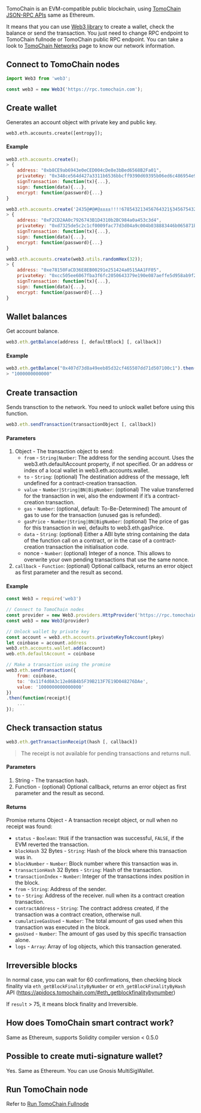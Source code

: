 TomoChain is an EVM-compatible public blockchain, using [TomoChain JSON-RPC APIs](https://apidocs.tomochain.com/#tomochain-apis-json-rpc) same as Ethereum.

It means that you can use [Web3 library](https://web3js.readthedocs.io) to create a wallet, check the balance or send the transaction. You just need to change RPC endpoint to TomoChain fullnode or TomoChain public RPC endpoint.
You can take a look to [TomoChain Networks](https://docs.tomochain.com/general/networks/) page to know our network information.

## Connect to TomoChain nodes
```javascript
import Web3 from 'web3';

const web3 = new Web3('https://rpc.tomochain.com');
```

## Create wallet
Generates an account object with private key and public key.
```
web3.eth.accounts.create([entropy]);
```
#### Example
```javascript
web3.eth.accounts.create();
> {
    address: "0xb8CE9ab6943e0eCED004cDe8e3bBed6568B2Fa01",
    privateKey: "0x348ce564d427a3311b6536bbcff9390d69395b06ed6c486954e971d960fe8709",
    signTransaction: function(tx){...},
    sign: function(data){...},
    encrypt: function(password){...}
}

web3.eth.accounts.create('2435@#@#@±±±±!!!!678543213456764321§34567543213456785432134567');
> {
    address: "0xF2CD2AA0c7926743B1D4310b2BC984a0a453c3d4",
    privateKey: "0xd7325de5c2c1cf0009fac77d3d04a9c004b038883446b065871bc3e831dcd098",
    signTransaction: function(tx){...},
    sign: function(data){...},
    encrypt: function(password){...}
}

web3.eth.accounts.create(web3.utils.randomHex(32));
> {
    address: "0xe78150FaCD36E8EB00291e251424a0515AA1FF05",
    privateKey: "0xcc505ee6067fba3f6fc2050643379e190e087aeffe5d958ab9f2f3ed3800fa4e",
    signTransaction: function(tx){...},
    sign: function(data){...},
    encrypt: function(password){...}
}
```

## Wallet balances
Get account balance.
```javascript
web3.eth.getBalance(address [, defaultBlock] [, callback])
```

#### Example
```javascript
web3.eth.getBalance("0x407d73d8a49eeb85d32cf465507dd71d507100c1").then(console.log);
> "1000000000000"
```

## Create transaction
Sends transction to the network. You need to unlock wallet before using this function.
```javascript
web3.eth.sendTransaction(transactionObject [, callback])
```

#### Parameters
1. Object - The transaction object to send:
    - `from` - `String|Number`: The address for the sending account. Uses the web3.eth.defaultAccount property, if not specified. Or an address or index of a local wallet in web3.eth.accounts.wallet.
    - `to` - `String`: (optional) The destination address of the message, left undefined for a contract-creation transaction.
    - `value` - `Number|String|BN|BigNumber`: (optional) The value transferred for the transaction in wei, also the endowment if it’s a contract-creation transaction.
    - `gas` - `Number`: (optional, default: To-Be-Determined) The amount of gas to use for the transaction (unused gas is refunded).
    - `gasPrice` - `Number|String|BN|BigNumber`: (optional) The price of gas for this transaction in wei, defaults to web3.eth.gasPrice.
    - `data` - `String`: (optional) Either a ABI byte string containing the data of the function call on a contract, or in the case of a contract-creation transaction the initialisation code.
    - nonce - `Number`: (optional) Integer of a nonce. This allows to overwrite your own pending transactions that use the same nonce.
2. `callback` - `Function`: (optional) Optional callback, returns an error object as first parameter and the result as second.

#### Example
```javascript
const Web3 = require('web3')

// Connect to TomoChain nodes
const provider = new Web3.providers.HttpProvider('https://rpc.tomochain.com')
const web3 = new Web3(provider)

// Unlock wallet by private key
const account = web3.eth.accounts.privateKeyToAccount(pkey)
let coinbase = account.address
web3.eth.accounts.wallet.add(account)
web.eth.defaultAccount = coinbase

// Make a transaction using the promise
web3.eth.sendTransaction({
    from: coinbase,
    to: '0x11f4d0A3c12e86B4b5F39B213F7E19D048276DAe',
    value: '1000000000000000'
})
.then(function(receipt){
    ...
});

```

## Check transaction status
```javascript
web3.eth.getTransactionReceipt(hash [, callback])
```
> The receipt is not available for pending transactions and returns null.

#### Parameters
1. String - The transaction hash.
2. Function - (optional) Optional callback, returns an error object as first parameter and the result as second.
#### Returns
Promise returns Object - A transaction receipt object, or null when no receipt was found:

- `status` - `Boolean`: `TRUE` if the transaction was successful, `FALSE`, if the EVM reverted the transaction.
- `blockHash` 32 Bytes - `String`: Hash of the block where this transaction was in.
- `blockNumber` - `Number`: Block number where this transaction was in.
- `transactionHash` 32 Bytes - `String`: Hash of the transaction.
- `transactionIndex` - `Number`: Integer of the transactions index position in the block.
- `from` - `String`: Address of the sender.
- `to` - `String`: Address of the receiver. null when its a contract creation transaction.
- `contractAddress` - `String`: The contract address created, if the transaction was a contract creation, otherwise null.
- `cumulativeGasUsed` - `Number`: The total amount of gas used when this transaction was executed in the block.
- `gasUsed` - `Number`: The amount of gas used by this specific transaction alone.
- `logs` - `Array`: Array of log objects, which this transaction generated.

## Irreversible blocks
In normal case, you can wait for 60 confirmations, then checking block finality via `eth_getBlockFinalityByNumber` or `eth_getBlockFinalityByHash` API (https://apidocs.tomochain.com/#eth_getblockfinalitybynumber)

If `result` > 75, it means block finality and Irreversible.


## How does TomoChain smart contract work?
Same as Ethereum, supports Solidity compiler version < 0.5.0

## Possible to create muti-signature wallet?
Yes. Same as Ethereum. You can use Gnosis MultiSigWallet.

## Run TomoChain node
Refer to [Run TomoChain Fullnode](https://docs.tomochain.com/masternode/requirements/)

